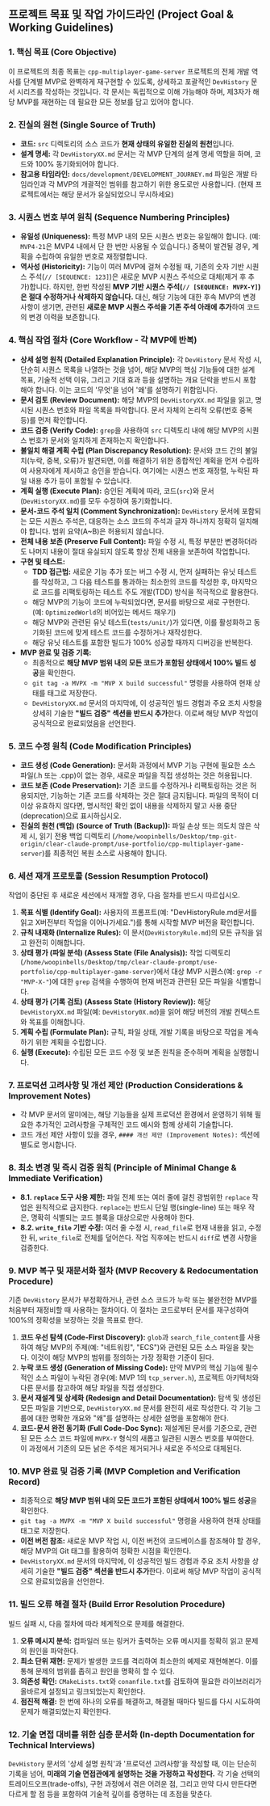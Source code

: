 ## 프로젝트 목표 및 작업 가이드라인 (Project Goal & Working Guidelines)

### 1. 핵심 목표 (Core Objective)
이 프로젝트의 최종 목표는 `cpp-multiplayer-game-server` 프로젝트의 전체 개발 역사를 단계별 MVP로 완벽하게 재구현할 수 있도록, 상세하고 포괄적인 `DevHistory` 문서 시리즈를 작성하는 것입니다. 각 문서는 독립적으로 이해 가능해야 하며, 제3자가 해당 MVP를 재현하는 데 필요한 모든 정보를 담고 있어야 합니다.

### 2. 진실의 원천 (Single Source of Truth)
*   **코드:** `src` 디렉토리의 소스 코드가 **현재 상태의 유일한 진실의 원천**입니다.
*   **설계 명세:** 각 `DevHistoryXX.md` 문서는 각 MVP 단계의 설계 명세 역할을 하며, 코드와 100% 동기화되어야 합니다.
*   **참고용 타임라인:** `docs/development/DEVELOPMENT_JOURNEY.md` 파일은 개발 타임라인과 각 MVP의 개괄적인 범위를 참고하기 위한 용도로만 사용합니다. (현재 프로젝트에서는 해당 문서가 유실되었으니 무시하세요)

### 3. 시퀀스 번호 부여 원칙 (Sequence Numbering Principles)
*   **유일성 (Uniqueness):** 특정 MVP 내의 모든 시퀀스 번호는 유일해야 합니다. (예: `MVP4-21`은 MVP4 내에서 단 한 번만 사용될 수 있습니다.) 중복이 발견될 경우, 계획을 수립하여 유일한 번호로 재정렬합니다.
*   **역사성 (Historicity):** 기능이 여러 MVP에 걸쳐 수정될 때, 기존의 숫자 기반 시퀀스 주석(`// [SEQUENCE: 123]`)은 새로운 MVP 시퀀스 주석으로 대체(제거 후 추가)합니다. 하지만, 한번 작성된 **MVP 기반 시퀀스 주석(`// [SEQUENCE: MVPX-Y]`)은 절대 수정하거나 삭제하지 않습니다.** 대신, 해당 기능에 대한 후속 MVP의 변경 사항이 생기면, 관련된 **새로운 MVP 시퀀스 주석을 기존 주석 아래에 추가**하여 코드의 변경 이력을 보존합니다.

### 4. 핵심 작업 절차 (Core Workflow - 각 MVP에 반복)
*   **상세 설명 원칙 (Detailed Explanation Principle):** 각 `DevHistory` 문서 작성 시, 단순히 시퀀스 목록을 나열하는 것을 넘어, 해당 MVP의 핵심 기능들에 대한 설계 목표, 기술적 선택 이유, 그리고 기대 효과 등을 설명하는 개요 단락을 반드시 포함해야 합니다. 이는 코드의 '무엇'을 넘어 '왜'를 설명하기 위함입니다.
*   **문서 검토 (Review Document):** 해당 MVP의 `DevHistoryXX.md` 파일을 읽고, 명시된 시퀀스 번호와 파일 목록을 파악합니다. 문서 자체의 논리적 오류(번호 중복 등)를 먼저 확인합니다.
*   **코드 검증 (Verify Code):** `grep`을 사용하여 `src` 디렉토리 내에 해당 MVP의 시퀀스 번호가 문서와 일치하게 존재하는지 확인합니다.
*   **불일치 해결 계획 수립 (Plan Discrepancy Resolution):** 문서와 코드 간의 불일치(누락, 중복, 오류)가 발견되면, 이를 해결하기 위한 종합적인 계획을 먼저 수립하여 사용자에게 제시하고 승인을 받습니다. 여기에는 시퀀스 번호 재정렬, 누락된 파일 내용 추가 등이 포함될 수 있습니다.
*   **계획 실행 (Execute Plan):** 승인된 계획에 따라, 코드(`src`)와 문서(`DevHistoryXX.md`)를 모두 수정하여 동기화합니다.
*   **문서-코드 주석 일치 (Comment Synchronization):** `DevHistory` 문서에 포함되는 모든 시퀀스 주석은, 대응하는 소스 코드의 주석과 글자 하나까지 정확히 일치해야 합니다. 범위 요약(A~B)은 허용되지 않습니다.
*   **전체 내용 보존 (Preserve Full Content):** 파일 수정 시, 특정 부분만 변경하더라도 나머지 내용이 절대 유실되지 않도록 항상 전체 내용을 보존하여 작업합니다.
*   **구현 및 테스트:**
    *   **TDD 접근법:** 새로운 기능 추가 또는 버그 수정 시, 먼저 실패하는 유닛 테스트를 작성하고, 그 다음 테스트를 통과하는 최소한의 코드를 작성한 후, 마지막으로 코드를 리팩토링하는 테스트 주도 개발(TDD) 방식을 적극적으로 활용한다.
    *   해당 MVP의 기능이 코드에 누락되었다면, 문서를 바탕으로 새로 구현한다. (예: `OptimizedWorld`의 비어있는 메서드 채우기)
    *   해당 MVP와 관련된 유닛 테스트(`tests/unit/`)가 있다면, 이를 활성화하고 동기화된 코드에 맞게 테스트 코드를 수정하거나 재작성한다.
    *   해당 유닛 테스트를 포함한 빌드가 100% 성공할 때까지 디버깅을 반복한다.
*   **MVP 완료 및 검증 기록:**
    *   최종적으로 **해당 MVP 범위 내의 모든 코드가 포함된 상태에서 100% 빌드 성공**을 확인한다.
    *   `git tag -a MVPX -m "MVP X build successful"` 명령을 사용하여 현재 상태를 태그로 저장한다.
    *   `DevHistoryXX.md` 문서의 마지막에, 이 성공적인 빌드 경험과 주요 조치 사항을 상세히 기술한 **"빌드 검증" 섹션을 반드시 추가**한다. 이로써 해당 MVP 작업이 공식적으로 완료되었음을 선언한다.

### 5. 코드 수정 원칙 (Code Modification Principles)
*   **코드 생성 (Code Generation):** 문서화 과정에서 MVP 기능 구현에 필요한 소스 파일(.h 또는 .cpp)이 없는 경우, 새로운 파일을 직접 생성하는 것은 허용됩니다.
*   **코드 보존 (Code Preservation):** 기존 코드를 수정하거나 리팩토링하는 것은 허용되지만, 기능하는 기존 코드를 삭제하는 것은 절대 금지됩니다. 파일의 목적이 더 이상 유효하지 않다면, 명시적인 확인 없이 내용을 삭제하지 말고 사용 중단(deprecation)으로 표시하십시오.
*   **진실의 원천 (백업) (Source of Truth (Backup)):** 파일 손상 또는 의도치 않은 삭제 시, 읽기 전용 백업 디렉토리 (`/home/woopinbells/Desktop/tmp-git-origin/clear-claude-prompt/use-portfolio/cpp-multiplayer-game-server`)를 최종적인 복원 소스로 사용해야 합니다.

### 6. 세션 재개 프로토콜 (Session Resumption Protocol)
작업이 중단된 후 새로운 세션에서 재개할 경우, 다음 절차를 반드시 따르십시오.
1.  **목표 식별 (Identify Goal):** 사용자의 프롬프트(예: "DevHistoryRule.md문서를 읽고 X버전부터 작업을 이어나가세요.")를 통해 시작할 MVP 버전을 확인합니다.
2.  **규칙 내재화 (Internalize Rules):** 이 문서(`DevHistoryRule.md`)의 모든 규칙을 읽고 완전히 이해합니다.
3.  **상태 평가 (파일 분석) (Assess State (File Analysis)):** 작업 디렉토리 (`/home/woopinbells/Desktop/tmp/clear-claude-prompt/use-portfolio/cpp-multiplayer-game-server`)에서 대상 MVP 시퀀스(예: `grep -r "MVP-X-"`)에 대한 `grep` 검색을 수행하여 현재 버전과 관련된 모든 파일을 식별합니다.
4.  **상태 평가 (기록 검토) (Assess State (History Review)):** 해당 `DevHistoryXX.md` 파일(예: `DevHistory0X.md`)을 읽어 해당 버전의 개발 컨텍스트와 목표를 이해합니다.
5.  **계획 수립 (Formulate Plan):** 규칙, 파일 상태, 개발 기록을 바탕으로 작업을 계속하기 위한 계획을 수립합니다.
6.  **실행 (Execute):** 수립된 모든 코드 수정 및 보존 원칙을 준수하며 계획을 실행합니다.

### 7. 프로덕션 고려사항 및 개선 제안 (Production Considerations & Improvement Notes)
*   각 MVP 문서의 말미에는, 해당 기능들을 실제 프로덕션 환경에서 운영하기 위해 필요한 추가적인 고려사항을 구체적인 코드 예시와 함께 상세히 기술합니다.
*   코드 개선 제안 사항이 있을 경우, `#### 개선 제안 (Improvement Notes):` 섹션에 별도로 명시합니다.

### 8. 최소 변경 및 즉시 검증 원칙 (Principle of Minimal Change & Immediate Verification)
*   **8.1. `replace` 도구 사용 제한:** 파일 전체 또는 여러 줄에 걸친 광범위한 `replace` 작업은 원칙적으로 금지한다. `replace`는 반드시 단일 행(single-line) 또는 매우 작은, 명확히 식별되는 코드 블록을 대상으로만 사용해야 한다.
*   **8.2. `write_file` 기반 수정:** 여러 줄 수정 시, `read_file`로 현재 내용을 읽고, 수정한 뒤, `write_file`로 전체를 덮어쓴다. 작업 직후에는 반드시 `diff`로 변경 사항을 검증한다.

### 9. MVP 복구 및 재문서화 절차 (MVP Recovery & Redocumentation Procedure)
기존 `DevHistory` 문서가 부정확하거나, 관련 소스 코드가 누락 또는 불완전한 MVP를 처음부터 재정비할 때 사용하는 절차이다. 이 절차는 코드로부터 문서를 재구성하여 100%의 정확성을 보장하는 것을 목표로 한다.
1.  **코드 우선 탐색 (Code-First Discovery):** `glob`과 `search_file_content`를 사용하여 해당 MVP의 주제(예: "네트워킹", "ECS")와 관련된 모든 소스 파일을 찾는다. 이것이 해당 MVP의 범위를 정의하는 가장 정확한 기준이 된다.
2.  **누락 코드 생성 (Generation of Missing Code):** 만약 MVP의 핵심 기능에 필수적인 소스 파일이 누락된 경우(예: MVP 1의 `tcp_server.h`), 프로젝트 아키텍처와 다른 문서를 참고하여 해당 파일을 직접 생성한다.
3.  **문서 재설계 및 상세화 (Redesign and Detail Documentation):** 탐색 및 생성된 모든 파일을 기반으로, `DevHistoryXX.md` 문서를 완전히 새로 작성한다. 각 기능 그룹에 대한 명확한 개요와 "왜"를 설명하는 상세한 설명을 포함해야 한다.
4.  **코드-문서 완전 동기화 (Full Code-Doc Sync):** 재설계된 문서를 기준으로, 관련된 모든 소스 코드 파일에 `MVPX-Y` 형식의 새롭고 일관된 시퀀스 번호를 부여한다. 이 과정에서 기존의 모든 낡은 주석은 제거되거나 새로운 주석으로 대체된다.

### 10. MVP 완료 및 검증 기록 (MVP Completion and Verification Record)
*   최종적으로 **해당 MVP 범위 내의 모든 코드가 포함된 상태에서 100% 빌드 성공**을 확인한다.
*   `git tag -a MVPX -m "MVP X build successful"` 명령을 사용하여 현재 상태를 태그로 저장한다.
*   **이전 버전 참조:** 새로운 MVP 작업 시, 이전 버전의 코드베이스를 참조해야 할 경우, 해당 MVP의 Git 태그를 활용하여 정확한 시점을 확인한다.
*   `DevHistoryXX.md` 문서의 마지막에, 이 성공적인 빌드 경험과 주요 조치 사항을 상세히 기술한 **"빌드 검증" 섹션을 반드시 추가**한다. 이로써 해당 MVP 작업이 공식적으로 완료되었음을 선언한다.

### 11. 빌드 오류 해결 절차 (Build Error Resolution Procedure)
빌드 실패 시, 다음 절차에 따라 체계적으로 문제를 해결한다.
1.  **오류 메시지 분석:** 컴파일러 또는 링커가 출력하는 오류 메시지를 정확히 읽고 문제의 원인을 파악한다.
2.  **최소 단위 재현:** 문제가 발생한 코드를 격리하여 최소한의 예제로 재현해본다. 이를 통해 문제의 범위를 좁히고 원인을 명확히 할 수 있다.
3.  **의존성 확인:** `CMakeLists.txt`와 `conanfile.txt`를 검토하여 필요한 라이브러리가 올바르게 설정되고 링크되었는지 확인한다.
4.  **점진적 해결:** 한 번에 하나의 오류를 해결하고, 해결될 때마다 빌드를 다시 시도하여 문제가 해결되었는지 확인한다.

### 12. 기술 면접 대비를 위한 심층 문서화 (In-depth Documentation for Technical Interviews)
`DevHistory` 문서의 '상세 설명 원칙'과 '프로덕션 고려사항'을 작성할 때, 이는 단순히 기록을 넘어, **미래의 기술 면접관에게 설명하는 것을 가정하고 작성한다.** 각 기술 선택의 트레이드오프(trade-offs), 구현 과정에서 겪은 어려운 점, 그리고 만약 다시 만든다면 다르게 할 점 등을 포함하여 기술적 깊이를 증명하는 데 초점을 맞춘다.